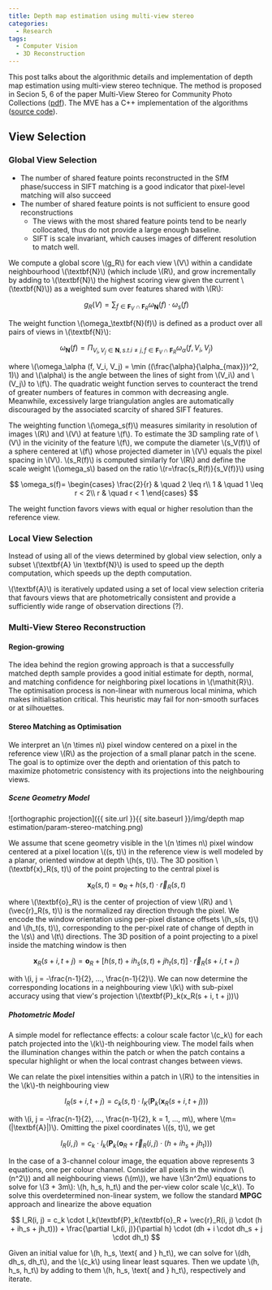 ```yaml
---
title: Depth map estimation using multi-view stereo
categories: 
  - Research
tags:
  - Computer Vision
  - 3D Reconstruction
---
```


This post talks about the algorithmic details and implementation of depth map estimation using multi-view stereo technique. The method is proposed in Secion 5, 6 of the paper Multi-View Stereo for Community Photo Collections ([pdf](http://grail.cs.washington.edu/projects/mvscpc/download/Goesele-2007-MVS.pdf)). The MVE has a C++ implementation of the algorithms ([source code](https://github.com/simonfuhrmann/mve/tree/master/libs/dmrecon)).

## View Selection

### Global View Selection

* The number of shared feature points reconstructed in the SfM phase/success in SIFT matching is a good indicator that pixel-level matching will also succeed
* The number of shared feature points is not sufficient to ensure good reconstructions
	* The views with the most shared feature points tend to be nearly collocated, thus do not provide a large enough baseline.
	* SIFT is scale invariant, which causes images of different resolution to match well.

We compute a global score \\(g_R\\) for each view \\(V\\) within a candidate neighbourhood \\(\textbf{N}\\) (which include \\(R\\), and grow incrementally by adding to \\(\textbf{N}\\) the highest scoring view given the current \\(\textbf{N}\\)) as a weighted sum over features shared with \\(R\\):

$$
g_R(V)=\sum_{f \in \textbf{F}_V \cap \textbf{F}_R} \omega_\textbf{N}(f) \cdot \omega_s(f)
$$

The weight function \\(\omega_\textbf{N}(f)\\) is defined as a product over all pairs of views in \\(\textbf{N}\\):

$$
\omega_\textbf{N}(f) = \Pi_{V_i, V_j \in \textbf{N}, s.t. i \neq j, f \in \textbf{F}_V \cap \textbf{F}_R} \omega_\alpha (f, V_i, V_j)
$$

where \\(\omega_\alpha (f, V_i, V_j) = \min ((\frac{\alpha}{\alpha_{max}})^2, 1)\\) and \\(\alpha\\) is the angle between the lines of sight from \\(V_i\\) and \\(V_j\\) to \\(f\\). The quadratic weight function serves to counteract the trend of greater numbers of features in common with decreasing angle. Meanwhile, excessively large triangulation angles are automatically discouraged by the associated scarcity of shared SIFT features.

The weighting function \\(\omega_s(f)\\) measures similarity in resolution of images \\(R\\) and \\(V\\) at feature \\(f\\). To estimate the 3D sampling rate of \\(V\\) in the vicinity of the feature \\(f\\), we compute the diameter \\(s_V(f)\\) of a sphere centered at \\(f\\) whose projected diameter in \\(V\\) equals the pixel spacing in \\(V\\). \\(s_R(f)\\) is computed similarly for \\(R\\) and define the scale weight \\(\omega_s\\) based on the ratio \\(r=\frac{s_R(f)}{s_V(f)}\\) using

$$
\omega_s(f)=
\begin{cases}
    \frac{2}{r}  & \quad 2 \leq r\\
    1  & \quad 1 \leq r < 2\\
    r  & \quad r < 1
  \end{cases}
$$

The weight function favors views with equal or higher resolution than the reference view.

### Local View Selection

Instead of using all of the views determined by global view selection, only a subset \\(\textbf{A} \in \textbf{N}\\) is used to speed up the depth computation, which speeds up the depth computation.

\\(\textbf{A}\\) is iteratively updated using a set of local view selection criteria that favours views that are photometrically consistent and provide a sufficiently wide range of observation directions (?).


### Multi-View Stereo Reconstruction

#### Region-growing

The idea behind the region growing approach is that a successfully matched depth sample provides a good initial estimate for depth, normal, and matching confidence for neighboring pixel locations in \\(\mathit{R}\\). The optimisation process is non-linear with numerous local minima, which makes initialisation critical. This heuristic may fail for non-smooth surfaces or at silhouettes.


#### Stereo Matching as Optimisation

We interpret an \\(n \times n\\) pixel window centered on a pixel in the reference view \\(R\\) as the projection of a small planar patch in the scene. The goal is to optimize over the depth and orientation of this patch to maximize photometric consistency with its projections into the neighbouring views.

##### Scene Geometry Model

![orthographic projection]({{ site.url }}{{ site.baseurl }}/img/depth map estimation/param-stereo-matching.png)

We assume that scene geometry visible in the \\(n \times n\\) pixel window centered at a pixel location \\((s, t)\\) in the reference view is well modeled by a planar, oriented window at depth \\(h(s, t)\\). The 3D position \\(\textbf{x}_R(s, t)\\) of the point projecting to the central pixel is

$$
\textbf{x}_R(s, t)=\textbf{o}_R+h(s, t)\cdot \vec{r}_R(s, t)
$$

where \\(\textbf{o}_R\\) is the center of projection of view \\(R\\) and \\(\vec{r}_R(s, t)\\) is the normalized ray direction through the pixel. We encode the window orientation using per-pixel distance offsets \\(h_s(s, t)\\) and \\(h_t(s, t)\\), corresponding to the per-pixel rate of change of depth in the \\(s\\) and \\(t\\) directions. The 3D position of a point projecting to a pixel inside the matching window is then

$$
\textbf{x}_R(s + i, t + j) = \textbf{o}_R + [h(s, t) + ih_s(s, t) + jh_t(s, t)] \cdot \vec{r}_R (s + i, t + j)
$$

with \\(i, j = -\frac{n-1}{2}, ..., \frac{n-1}{2}\\). We can now determine the corresponding locations in a neighbouring view \\(k\\) with sub-pixel accuracy using that view's projection \\(\textbf{P}_k(x_R(s + i, t + j))\\)

##### Photometric Model

A simple model for reflectance effects: a colour scale factor \\(c_k\\) for each patch projected into the \\(k\\)-th neighbouring view. The model fails when the illumination changes within the patch or when the patch contains a specular highlight or when the local contrast changes between views.

We can relate the pixel intensities within a patch in \\(R\\) to the intensities in the \\(k\\)-th neighbouring view

$$
I_R(s + i, t + j) = c_k(s, t) \cdot I_K(\textbf{P}_k(\textbf{x}_R(s + i, t + j)))
$$

with \\(i, j = -\frac{n-1}{2}, ..., \frac{n-1}{2}, k = 1, ..., m\\), where \\(m=(\|\textbf{A}\|)\\). Omitting the pixel coordinates \\((s, t)\\), we get

$$
I_R(i, j) = c_k \cdot I_k(\textbf{P}_k(\textbf{o}_R + \vec{r}_R(i, j) \cdot (h + ih_s + jh_t)))
$$

In the case of a 3-channel colour image, the equation above represents 3 equations, one per colour channel. Consider all pixels in the window (\\(n^2\\)) and all neighbouring views (\\(m\\)), we have \\(3n^2m\\) equations to solve for \\(3 + 3m\\): \\(h, h_s, h_t\\) and the per-view color scale \\(c_k\\). To solve this overdetermined non-linear system, we follow the standard **MPGC** approach and linearize the above equation

$$
I_R(i, j) = c_k \cdot I_k(\textbf{P}_k(\textbf{o}_R + \vec{r}_R(i, j) \cdot (h + ih_s + jh_t))) + \frac{\partial I_k(i, j)}{\partial h} \cdot (dh + i \cdot dh_s + j \cdot dh_t)
$$

Given an initial value for \\(h, h_s, \text{ and } h_t\\), we can solve for \\(dh, dh_s, dh_t\\), and the \\(c_k\\) using linear least squares. Then we update \\(h, h_s, h_t\\) by adding to them \\(h, h_s, \text{ and } h_t\\), respectively and iterate.
